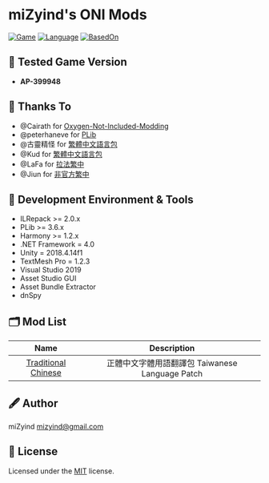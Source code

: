 ﻿# miZyind's ONI Mods
[![Game](https://img.shields.io/badge/Game-Oxygen%20Not%20Included-orange?style=flat-square)](https://store.steampowered.com/app/457140/Oxygen_Not_Included)
[![Language](https://img.shields.io/badge/Language-C%23-blue?style=flat-square)](https://docs.microsoft.com/dotnet/csharp)
[![BasedOn](https://img.shields.io/badge/BasedOn-PLib-blueviolet?style=flat-square)](https://github.com/peterhaneve/ONIMods/tree/master/PLib)

## 🔮 Tested Game Version
- **AP-399948**

## 🙏 Thanks To
- @Cairath for [Oxygen-Not-Included-Modding](https://github.com/Cairath/Oxygen-Not-Included-Modding)
- @peterhaneve for [PLib](https://github.com/peterhaneve/ONIMods/tree/master/PLib)
- @古靈精怪 for [繁體中文語言包](https://steamcommunity.com/sharedfiles/filedetails/?id=929305589)
- @Kud for [繁體中文語言包](https://steamcommunity.com/sharedfiles/filedetails/?id=1562134514)
- @LaFa for [拉法繁中](https://steamcommunity.com/sharedfiles/filedetails/?id=1123693010)
- @Jiun for [非官方繁中](https://steamcommunity.com/sharedfiles/filedetails/?id=1821957996)

## 💠 Development Environment & Tools
- ILRepack >= 2.0.x
- PLib >= 3.6.x
- Harmony >= 1.2.x
- .NET Framework = 4.0
- Unity = 2018.4.14f1
- TextMesh Pro = 1.2.3
- Visual Studio 2019
- Asset Studio GUI
- Asset Bundle Extractor
- dnSpy

## 🗂 Mod List
|                                           Name                                           	|                   Description                   	|
|:----------------------------------------------------------------------------------------:	|:-----------------------------------------------:	|
| [Traditional Chinese](https://steamcommunity.com/sharedfiles/filedetails/?id=2070840646) 	| 正體中文字體用語翻譯包 Taiwanese Language Patch 	|

## 🖋 Author
miZyind <mizyind@gmail.com>

## 📇 License
Licensed under the [MIT](LICENSE) license.